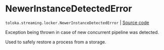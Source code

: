 # NewerInstanceDetectedError
`toloka.streaming.locker.NewerInstanceDetectedError` | [Source code](https://github.com/Toloka/toloka-kit/blob/v1.2.0.post1/src/streaming/locker.py#L24)

Exception being thrown in case of new concurrent pipeline was detected.


Used to safely restore a process from a storage.

